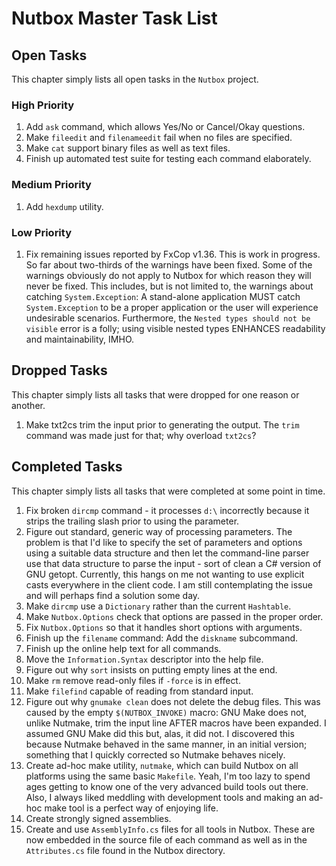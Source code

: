 # Nutbox Master Task List

## Open Tasks
This chapter simply lists all open tasks in the `Nutbox` project.

### High Priority
1. Add `ask` command, which allows Yes/No or Cancel/Okay questions.
2. Make `fileedit` and `filenameedit` fail when no files are specified.
3. Make `cat` support binary files as well as text files.
4. Finish up automated test suite for testing each command elaborately.

### Medium Priority
1. Add `hexdump` utility.

### Low Priority
1. Fix remaining issues reported by FxCop v1.36.  This is work in progress.
   So far about two-thirds of the warnings have been fixed.  Some of the
   warnings obviously do not apply to Nutbox for which reason they will never
   be fixed.  This includes, but is not limited to, the warnings about
   catching `System.Exception`: A stand-alone application MUST catch
   `System.Exception` to be a proper application or the user will experience
   undesirable scenarios. Furthermore, the `Nested types should not be
   visible` error is a folly; using visible nested types ENHANCES readability
   and maintainability, IMHO.

## Dropped Tasks
This chapter simply lists all tasks that were dropped for one reason or
another.

1. Make txt2cs trim the input prior to generating the output. The `trim`
   command was made just for that; why overload `txt2cs`?

## Completed Tasks
This chapter simply lists all tasks that were completed at some point in time.

1. Fix broken `dircmp` command - it processes `d:\` incorrectly because it
   strips the trailing slash prior to using the parameter.
2. Figure out standard, generic way of processing parameters. The problem is
   that I'd like to specify the set of parameters and options using a suitable
   data structure and then let the command-line parser use that data structure
   to parse the input - sort of clean a C# version of GNU getopt.  Currently,
   this hangs on me not wanting to use explicit casts everywhere in the client
   code.  I am	still contemplating the issue and will perhaps find a solution
   some day.
3. Make `dircmp` use a `Dictionary` rather than the current `Hashtable`.
4. Make `Nutbox.Options` check that options are passed in the proper order.
5. Fix `Nutbox.Options` so that it handles short options with arguments.
6. Finish up the `filename` command: Add the `diskname` subcommand.
7. Finish up the online help text for all commands.
8. Move the `Information.Syntax` descriptor into the help file.
9. Figure out why `sort` insists on putting empty lines at the end.
10. Make `rm` remove read-only files if `-force` is in effect.
11. Make `filefind` capable of reading from standard input.
12. Figure out why `gnumake clean` does not delete the debug files.
	This was caused by the empty `$(NUTBOX_INVOKE)` macro: GNU Make does not,
	unlike Nutmake, trim the input line AFTER macros have been expanded.  I
	assumed GNU Make did this but, alas, it did not.  I discovered this
	because Nutmake behaved in the same manner, in an initial version;
	something that I quickly corrected so Nutmake behaves nicely.
13. Create ad-hoc make utility, `nutmake`, which can build Nutbox on all
    platforms using the same basic `Makefile`.  Yeah, I'm too lazy to spend
	ages getting to know one of the very advanced build tools out there.
	Also, I always liked meddling with development tools and making an ad-hoc
	make tool is a perfect way of enjoying life.
14. Create strongly signed assemblies.
15. Create and use `AssemblyInfo.cs` files for all tools in Nutbox. These are
    now embedded in the source file of each command as well as in the
	`Attributes.cs` file found in the Nutbox directory.

